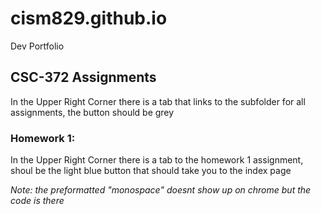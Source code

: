 # cism829.github.io
Dev Portfolio

## CSC-372 Assignments
In the Upper Right Corner there is a tab that links to the subfolder for all assignments, the button should be grey
### Homework 1:
In the Upper Right Corner there is a tab to the homework 1 assignment, shoul be the light blue button that should take you to the index page

*Note: the preformatted "monospace" doesnt show up on chrome but the code is there*